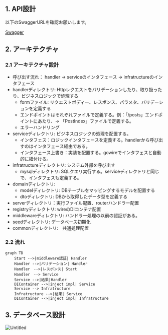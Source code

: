 ## 1. API設計

以下のSwaggerURLを確認お願いします。

[Swagger](https://app.swaggerhub.com/apis/QMDAKA/postprime/1.0.0-oas3)

## 2. アーキテクチャ
### 2.1 アーキテクチャ設計

- 呼び出す流れ： handler → serviceのインタフェース → infratructureのインタフェース
- handlerディレクトリ: Httpレクエストをバリデーションしたり、取り扱ったり、ビジネスロジックで処理する
    - formファイル: リクエストボディー、レスポンス、パラメタ、バリデーションを定義する
    - エンドポイントはそれぞれファイルで定義する。例：「/posts」エンドポイントにあたり、-> 「PostIndex」ファイルで定義する。
    - エラーハンドリング
- serviceディレクトリ: ビジネスロジックの処理を配置する。
    - インタフェス：ロジックインタフェースを定義する。handlerから呼び出すのはインタフェース経由である。
    - インタフェース上書き：実装を配置する。gowireでインタフェスと自動的に紐付ける。
- infratructureディレクトリ: システム外部を呼び出す
    - mysqlディレクトリ: SQLクエリ実行する。serviceディレクトリと同じで、インタフェスも定義する。
- domainディレクトリ:  
    - modelディレクトリ: DBテーブルをマッピングするモデルを配置する
    - dtoディレクトリ: DBから取得したデータ型を定義する
- serverディレクトリ：実行ファイル配置、routerハンドラー配置
- registryディレクトリ: wireのDIコンテナ配置
- middlewareディレクトリ: ハンドラー処理の以前の認証がある。
- seedディレクトリ: データベース初期化
- commonディレクトリ:　共通処理配置

### 2.2 流れ

```mermaid
graph TD
    Start -->|middleware認証| Handler
    Handler -->|バリデーション| Handler
    Handler　-->|レスポンス| Start
    Handler　--> Service
    Service -->|結果|Handler　
    DIContainer -->|inject impl| Service
    Service --> Infratructure
    Infratructure -->|結果| Service
    DIContainer -->|inject impl| Infratructure
```


## 3. データベース設計

![Untitled](https://user-images.githubusercontent.com/14870508/125786943-6fb76d19-e7e7-4178-bb7b-32cefd4250cb.png)
